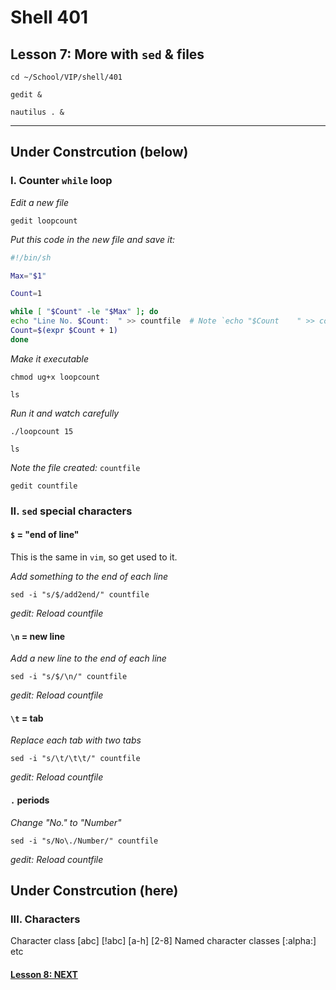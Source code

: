 # Shell 401
## Lesson 7: More with `sed` & files

`cd ~/School/VIP/shell/401`

`gedit &`

`nautilus . &`

___

## Under Constrcution (below)

### I. Counter `while` loop

*Edit a new file*

`gedit loopcount`

*Put this code in the new file and save it:*

```sh
#!/bin/sh

Max="$1"

Count=1

while [ "$Count" -le "$Max" ]; do
echo "Line No. $Count:	" >> countfile  # Note `echo "$Count	" >> countfile` contains a "tab" in the echo statement
Count=$(expr $Count + 1)
done
```

*Make it executable*

`chmod ug+x loopcount`

`ls`

*Run it and watch carefully*

`./loopcount 15`

`ls`

*Note the file created:* `countfile`

`gedit countfile`

### II. `sed` special characters

#### `$` = "end of line"

This is the same in `vim`, so get used to it.

*Add something to the end of each line*

`sed -i "s/$/add2end/" countfile`

*gedit: Reload countfile*

#### `\n` = new line

*Add a new line to the end of each line*

`sed -i "s/$/\n/" countfile`

*gedit: Reload countfile*

#### `\t` = tab

*Replace each tab with two tabs*

`sed -i "s/\t/\t\t/" countfile`

*gedit: Reload countfile*

#### `.` periods

*Change "No." to "Number"*

`sed -i "s/No\./Number/" countfile`

*gedit: Reload countfile*

## Under Constrcution (here)

### III. Characters
Character class [abc] [!abc] [a-h] [2-8]
Named character classes [:alpha:] etc



#### [Lesson 8: NEXT](https://github.com/inkVerb/vip/blob/master/401-shell/Lesson-08.md)
